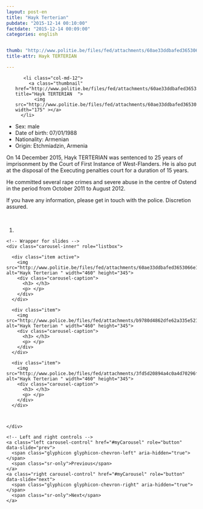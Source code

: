 ```yaml
---
layout: post-en
title: "Hayk Terterian"
pubdate: "2015-12-14 00:10:00"
factdate: "2015-12-14 00:09:00"
categories: english


thumb: "http://www.politie.be/files/fed/attachments/60ae33ddbafed3653066e1051b813df3.jpg"
title-attr: Hayk TERTERIAN 

---
```


<div class="row">

  <div class="col-xs-6 col-md-4">
<ul class="row polaroids">

       <li class="col-md-12">  
         <a class="thumbnail" href="http://www.politie.be/files/fed/attachments/60ae33ddbafed3653066e1051b813df3.jpg" title="Hayk TERTERIAN  ">
           <img src="http://www.politie.be/files/fed/attachments/60ae33ddbafed3653066e1051b813df3.jpg" width="175" ></a>
      </li>  

  </ul>

  
  </div>
  <div class="col-xs-12 col-md-8">
 
<ul>
<li>Sex: male</li>
<li>Date of birth: 07/01/1988</li>
<li>Nationality: Armenian</li>
<li>Origin: Etchmiadzin, Armenia</li>
</ul> 


<p>On 14 December 2015, Hayk TERTERIAN was sentenced to 25 years of imprisonment by the Court of First Instance of West-Flanders. He is also put at the disposal of the Executing penalties court for a duration of 15 years.</p>
<p>He committed several rape crimes and severe abuse in the centre of Ostend in the period from October 2011 to August 2012.</p>
<p>If you have any information, please get in touch with the police. Discretion assured.</p>


<!-- SLIDER -->
<div class="container"  class="col-xs-12 col-md-12">
  <br>
  <div id="myCarousel" class="carousel slide" data-ride="carousel">
    <!-- Indicators -->
    <ol class="carousel-indicators">
      <li data-target="#myCarousel" data-slide-to="0" class="active"></li>
    </ol>

    <!-- Wrapper for slides -->
    <div class="carousel-inner" role="listbox">

      <div class="item active">
        <img src="http://www.politie.be/files/fed/attachments/60ae33ddbafed3653066e1051b813df3.jpg" alt="Hayk Terterian " width="460" height="345">
        <div class="carousel-caption">
          <h3> </h3>
          <p> </p>
        </div>
      </div>
      
      <div class="item">
        <img src="http://www.police.be/files/fed/attachments/b9780d4862dfe62a335e521ccaf20a7c.jpg" alt="Hayk Terterian " width="460" height="345">
        <div class="carousel-caption">
          <h3> </h3>
          <p> </p>
        </div>
      </div>
      
      <div class="item">
        <img src="http://www.police.be/files/fed/attachments/3fd5d20894a4c0a4d70296fee75041e6.jpg" alt="Hayk Terterian " width="460" height="345">
        <div class="carousel-caption">
          <h3> </h3>
          <p> </p>
        </div>
      </div>


  
    </div>

    <!-- Left and right controls -->
    <a class="left carousel-control" href="#myCarousel" role="button" data-slide="prev">
      <span class="glyphicon glyphicon-chevron-left" aria-hidden="true"></span>
      <span class="sr-only">Previous</span>
    </a>
    <a class="right carousel-control" href="#myCarousel" role="button" data-slide="next">
      <span class="glyphicon glyphicon-chevron-right" aria-hidden="true"></span>
      <span class="sr-only">Next</span>
    </a>
  </div>
</div>

  <link rel="stylesheet" href="http://maxcdn.bootstrapcdn.com/bootstrap/3.3.5/css/bootstrap.min.css">
  <script src="https://ajax.googleapis.com/ajax/libs/jquery/1.11.3/jquery.min.js"></script>
  <script src="http://maxcdn.bootstrapcdn.com/bootstrap/3.3.5/js/bootstrap.min.js"></script>
  <!-- SLIDER -->
  
</div>


</div>

